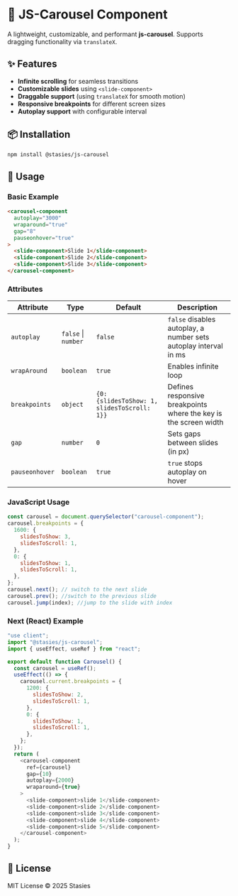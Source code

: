 # 🚀 JS-Carousel Component

A lightweight, customizable, and performant **js-carousel**. Supports dragging functionality via `translateX`.

## ✨ Features

- **Infinite scrolling** for seamless transitions
- **Customizable slides** using `<slide-component>`
- **Draggable support** (using `translateX` for smooth motion)
- **Responsive breakpoints** for different screen sizes
- **Autoplay support** with configurable interval

## 📦 Installation

```sh
npm install @stasies/js-carousel
```

## 🚀 Usage

### Basic Example

```html
<carousel-component
  autoplay="3000"
  wraparound="true"
  gap="8"
  pauseonhover="true"
>
  <slide-component>Slide 1</slide-component>
  <slide-component>Slide 2</slide-component>
  <slide-component>Slide 3</slide-component>
</carousel-component>
```

### Attributes

| Attribute      | Type                | Default                                     | Description                                                      |
| -------------- | ------------------- | ------------------------------------------- | ---------------------------------------------------------------- |
| `autoplay`     | `false` \| `number` | `false`                                     | `false` disables autoplay, a number sets autoplay interval in ms |
| `wrapAround`   | `boolean`           | `true`                                      | Enables infinite loop                                            |
| `breakpoints`  | `object`            | `{0: {slidesToShow: 1, slidesToScroll: 1}}` | Defines responsive breakpoints where the key is the screen width |
| `gap`          | `number`            | `0`                                         | Sets gaps between slides (in px)                                 |
| `pauseonhover` | `boolean`           | `true`                                      | `true` stops autoplay on hover                                   |

### JavaScript Usage

```javascript
const carousel = document.querySelector("carousel-component");
carousel.breakpoints = {
  1600: {
    slidesToShow: 3,
    slidesToScroll: 1,
  },
  0: {
    slidesToShow: 1,
    slidesToScroll: 1,
  },
};
carousel.next(); // switch to the next slide
carousel.prev(); //switch to the previous slide
carousel.jump(index); //jump to the slide with index
```

### Next (React) Example

```javascript
"use client";
import "@stasies/js-carousel";
import { useEffect, useRef } from "react";

export default function Carousel() {
  const carousel = useRef();
  useEffect(() => {
    carousel.current.breakpoints = {
      1200: {
        slidesToShow: 2,
        slidesToScroll: 1,
      },
      0: {
        slidesToShow: 1,
        slidesToScroll: 1,
      },
    };
  });
  return (
    <carousel-component
      ref={carousel}
      gap={10}
      autoplay={2000}
      wraparound={true}
    >
      <slide-component>slide 1</slide-component>
      <slide-component>slide 2</slide-component>
      <slide-component>slide 3</slide-component>
      <slide-component>slide 4</slide-component>
      <slide-component>slide 5</slide-component>
    </carousel-component>
  );
}
```

## 📄 License

MIT License © 2025 Stasies
